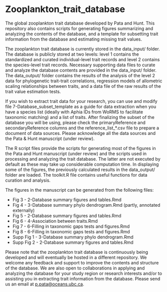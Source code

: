 # Zooplankton_trait_database
The global zooplankton trait database developed by Pata and Hunt. This repository also contains scripts for generating figures summarizing and analyzing the contents of the database, and a template for subsetting trait information from the database and estimating missing trait values.

The zooplankton trait database is currently stored in the data_input/ folder. The database is publicly stored at two levels: level 1 contains the standardized and curated individual-level trait records and level 2 contains the species-level trait records. Necessary supporting data files to curate and analyze the database contents are provided in the data_input/ folder. The data_output/ folder contains the results of the analysis of the level 2 data for phylogenetic trait-trait correlations, regression models of allometric scaling relationships between traits, and a data file of the raw results of the trait value estimation tests.

If you wish to extract trait data for your research, you can use and modify file 7-Database_subset_template as a guide for data extraction when you have a species list (ideally with Aphia IDs from WoRMS to facilitate taxonomic matching) and a list of traits. After finalizing the subset of the database you will be using, please check the primaryReference and secondaryReference columns and the reference_list_*.csv file to prepare a document of data sources. Please acknowledge all the data sources and the Pata & Hunt manuscript (under review).

The R script files provide the scripts for generating most of the figures in the Pata and Hunt manuscript (under review) and the scripts used in processing and analyzing the trait database. The latter are not executed by default as these may take up considerable computation time. In displaying some of the figures, the previously calculated results in the data_output/ folder are loaded. The toolkit.R file contains useful functions for data curation and analysis.

The figures in the manuscript can be generated from the following files:
- Fig 3 - 2-Database summary figures and tables.Rmd
- Fig 4 - 3-Database summary phylo dendrogram.Rmd (partly, annotated externally)
- Fig 5 - 2-Database summary figures and tables.Rmd
- Fig 6 - 4-Association between traits.Rmd
- Fig 7 - 6-Filling in taxonomic gaps tests and figures.Rmd
- Fig 8 - 6-Filling in taxonomic gaps tests and figures.Rmd
- Supp Fig 1 - 3-Database summary phylo dendrogram.Rmd
- Supp Fig 2 - 2-Database summary figures and tables.Rmd

Please note that the zooplankton trait database is continuously being developed and will eventually be hosted in a different repository. We welcome any feedback and support to improve the contents and structure of the database. We are also open to collaborations in applying and analyzing the database for your study region or research interests and/or to assisting you in extracting trait information from the database. Please send us an email at p.pata@oceans.ubc.ca.
